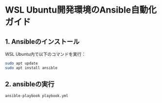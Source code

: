 # WSL Ubuntu開発環境のAnsible自動化ガイド

## 1. Ansibleのインストール
WSL Ubuntu内で以下のコマンドを実行：
```bash
sudo apt update
sudo apt install ansible
```

## 2. ansibleの実行

```bash
ansible-playbook playbook.yml
```
